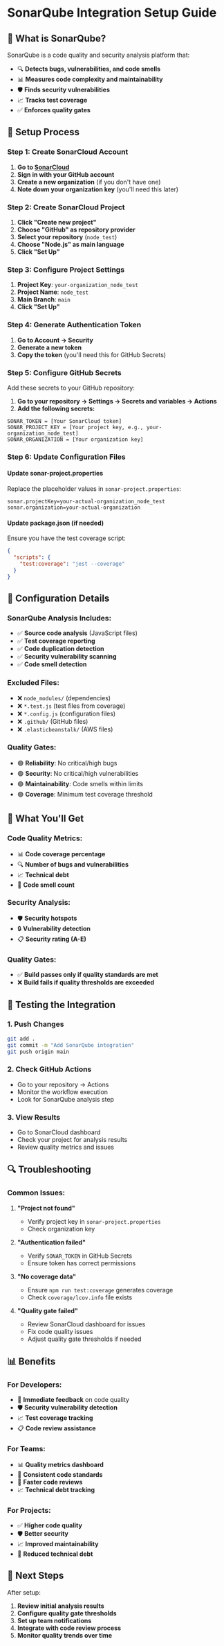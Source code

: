 # SonarQube Integration Setup Guide

## 🎯 **What is SonarQube?**

SonarQube is a code quality and security analysis platform that:

- 🔍 **Detects bugs, vulnerabilities, and code smells**
- 📊 **Measures code complexity and maintainability**
- 🛡️ **Finds security vulnerabilities**
- 📈 **Tracks test coverage**
- ✅ **Enforces quality gates**

## 🚀 **Setup Process**

### **Step 1: Create SonarCloud Account**

1. **Go to [SonarCloud](https://sonarcloud.io)**
2. **Sign in with your GitHub account**
3. **Create a new organization** (if you don't have one)
4. **Note down your organization key** (you'll need this later)

### **Step 2: Create SonarCloud Project**

1. **Click "Create new project"**
2. **Choose "GitHub" as repository provider**
3. **Select your repository** (`node_test`)
4. **Choose "Node.js" as main language**
5. **Click "Set Up"**

### **Step 3: Configure Project Settings**

1. **Project Key**: `your-organization_node_test`
2. **Project Name**: `node_test`
3. **Main Branch**: `main`
4. **Click "Set Up"**

### **Step 4: Generate Authentication Token**

1. **Go to Account → Security**
2. **Generate a new token**
3. **Copy the token** (you'll need this for GitHub Secrets)

### **Step 5: Configure GitHub Secrets**

Add these secrets to your GitHub repository:

1. **Go to your repository → Settings → Secrets and variables → Actions**
2. **Add the following secrets:**

```
SONAR_TOKEN = [Your SonarCloud token]
SONAR_PROJECT_KEY = [Your project key, e.g., your-organization_node_test]
SONAR_ORGANIZATION = [Your organization key]
```

### **Step 6: Update Configuration Files**

#### **Update sonar-project.properties**

Replace the placeholder values in `sonar-project.properties`:

```properties
sonar.projectKey=your-actual-organization_node_test
sonar.organization=your-actual-organization
```

#### **Update package.json (if needed)**

Ensure you have the test coverage script:

```json
{
  "scripts": {
    "test:coverage": "jest --coverage"
  }
}
```

## 🔧 **Configuration Details**

### **SonarQube Analysis Includes:**

- ✅ **Source code analysis** (JavaScript files)
- ✅ **Test coverage reporting**
- ✅ **Code duplication detection**
- ✅ **Security vulnerability scanning**
- ✅ **Code smell detection**

### **Excluded Files:**

- ❌ `node_modules/` (dependencies)
- ❌ `*.test.js` (test files from coverage)
- ❌ `*.config.js` (configuration files)
- ❌ `.github/` (GitHub files)
- ❌ `.elasticbeanstalk/` (AWS files)

### **Quality Gates:**

- 🟢 **Reliability**: No critical/high bugs
- 🟢 **Security**: No critical/high vulnerabilities
- 🟢 **Maintainability**: Code smells within limits
- 🟢 **Coverage**: Minimum test coverage threshold

## 🎯 **What You'll Get**

### **Code Quality Metrics:**

- 📊 **Code coverage percentage**
- 🔍 **Number of bugs and vulnerabilities**
- 📈 **Technical debt**
- 🎯 **Code smell count**

### **Security Analysis:**

- 🛡️ **Security hotspots**
- 🔒 **Vulnerability detection**
- 📋 **Security rating (A-E)**

### **Quality Gates:**

- ✅ **Build passes only if quality standards are met**
- ❌ **Build fails if quality thresholds are exceeded**

## 🚀 **Testing the Integration**

### **1. Push Changes**

```bash
git add .
git commit -m "Add SonarQube integration"
git push origin main
```

### **2. Check GitHub Actions**

- Go to your repository → Actions
- Monitor the workflow execution
- Look for SonarQube analysis step

### **3. View Results**

- Go to SonarCloud dashboard
- Check your project for analysis results
- Review quality metrics and issues

## 🔍 **Troubleshooting**

### **Common Issues:**

1. **"Project not found"**

   - Verify project key in `sonar-project.properties`
   - Check organization key

2. **"Authentication failed"**

   - Verify `SONAR_TOKEN` in GitHub Secrets
   - Ensure token has correct permissions

3. **"No coverage data"**

   - Ensure `npm run test:coverage` generates coverage
   - Check `coverage/lcov.info` file exists

4. **"Quality gate failed"**
   - Review SonarCloud dashboard for issues
   - Fix code quality issues
   - Adjust quality gate thresholds if needed

## 📊 **Benefits**

### **For Developers:**

- 🎯 **Immediate feedback** on code quality
- 🛡️ **Security vulnerability detection**
- 📈 **Test coverage tracking**
- 📋 **Code review assistance**

### **For Teams:**

- 📊 **Quality metrics dashboard**
- 🎯 **Consistent code standards**
- 🚀 **Faster code reviews**
- 📈 **Technical debt tracking**

### **For Projects:**

- ✅ **Higher code quality**
- 🛡️ **Better security**
- 📈 **Improved maintainability**
- 🎯 **Reduced technical debt**

## 🎉 **Next Steps**

After setup:

1. **Review initial analysis results**
2. **Configure quality gate thresholds**
3. **Set up team notifications**
4. **Integrate with code review process**
5. **Monitor quality trends over time**
